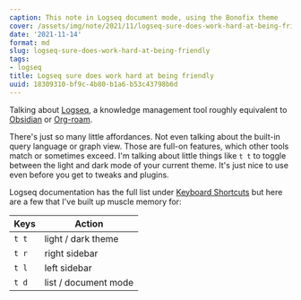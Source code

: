 ```yaml
---
caption: This note in Logseq document mode, using the Bonofix theme
cover: /assets/img/note/2021/11/logseq-sure-does-work-hard-at-being-friendly/cover.png
date: '2021-11-14'
format: md
slug: logseq-sure-does-work-hard-at-being-friendly
tags:
- logseq
title: Logseq sure does work hard at being friendly
uuid: 18309310-bf9c-4b80-b1a6-b53c43798b6d
---
```


Talking about [Logseq](https://logseq.github.io), a knowledge management tool roughly equivalent to [Obsidian](https://obsidian.md) or [Org-roam](https://www.orgroam.com).

There's just so many little affordances. Not even talking about the built-in query language or graph view. Those are full-on features, which other tools match or sometimes exceed. I'm talking about little things like `t t` to toggle between the light and dark mode of your current theme. It's just nice to use even before you get to tweaks and plugins.

Logseq documentation has the full list under [Keyboard Shortcuts](https://logseq.github.io/#/settings/shortcut) but here are a few that I've built up muscle memory for: 

| Keys | Action |
| --- | --- |
| `t t` | light / dark theme |
| `t r` | right sidebar |
| `t l` | left sidebar |
| `t d` | list / document mode |
